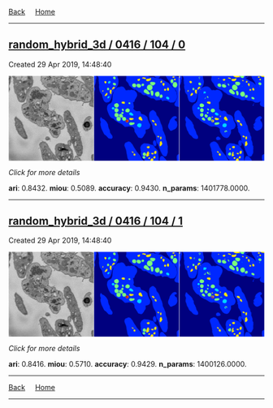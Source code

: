 
[Back](..)&nbsp;&nbsp;&nbsp;&nbsp;&nbsp;[Home](https://leapmanlab.github.io/snapshots)

---

<div class="summary"><a href="0"><h2>random_hybrid_3d / 0416 / 104 / 0</h2></a><p>Created 29 Apr 2019, 14:48:40
</p><a href="0"><img src="0/media/summary.png" align="center"></a><p>
<i>Click for more details</i>
</p></div>

**ari**: 0.8432. **miou**: 0.5089. **accuracy**: 0.9430. **n_params**: 1401778.0000. 

---

<div class="summary"><a href="1"><h2>random_hybrid_3d / 0416 / 104 / 1</h2></a><p>Created 29 Apr 2019, 14:48:40
</p><a href="1"><img src="1/media/summary.png" align="center"></a><p>
<i>Click for more details</i>
</p></div>

**ari**: 0.8416. **miou**: 0.5710. **accuracy**: 0.9429. **n_params**: 1400126.0000. 

---

[Back](..)&nbsp;&nbsp;&nbsp;&nbsp;&nbsp;[Home](https://leapmanlab.github.io/snapshots)

---